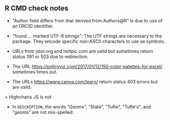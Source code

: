 ## R CMD check notes

-   "Author field differs from that derived from Authors@R" is due to use of
    an ORCID identifier.

-   "found ... marked UTF-8 strings": The UTF strings are necessary to the package.
    They encode specific non-ASCII characters to use as symbols.

-   URLs from jstor.org and twitpic.com are valid but sometimes return status 
    391 or 503 due to redirection.
    
-   The URL https://policyviz.com/2017/01/12/150-color-palettes-for-excel/
    sometimes times out.
    
-   The URLs https://www.canva.com/learn/ return status 403 errors but are valid.

=   Highcharts JS is not

-   In `DESCRIPTION`, the words "Geoms", "Stata", "Tufte", "Tufte's", 
    and "geoms" are not mis-spelled.
